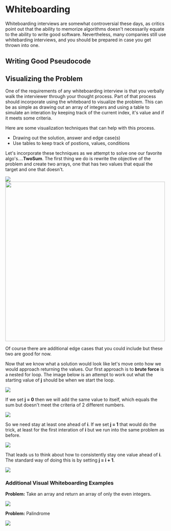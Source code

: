 # Whiteboarding

Whiteboarding interviews are somewhat controversial these days, as critics point out that the ability to memorize algorithms doesn't necessarily equate to the ability to write good software. Nevertheless, many companies still use whitebarding interviews, and you should be prepared in case you get thrown into one.

## Writing Good Pseudocode


## Visualizing the Problem

One of the requirements of any whiteboarding interview is that you verbally walk the interviewer through your thought process.  Part of that process should incorporate using the whiteboard to visualize the problem.  This can be as simple as drawing out an array of integers and using a table to simulate an interation by keeping track of the current index, it's value and if it meets some criteria. 

Here are some visualization techniques that can help with this process.

- Drawing out the solution, answer and edge case(s)
- Use tables to keep track of postions, values, conditions 


Let's incorporate these techniques as we attempt to solve one our favorite algo's....**TwoSum**.   The first thing we do is rewrite the objective of the problem and create two arrays, one that has two values that equal the target and one that doesn't.  

![](images/twosum-defined.jpg)
<img src="images/twosum-defined.jpg" width="500">

Of course there are additional edge cases that you could include but these two are good for now. 

Now that we know what a solution would look like let's move onto how we would approach returning the values.  Our first approach is to **brute force** is a nested for loop.  The image below is an attempt to work out what the starting value of **j** should be when we start the loop.  

![](images/nestedloop.jpg)

If we set **j = 0** then we will add the same value to itself, which equals the sum but doesn't meet the criteria of 2 different numbers. 

![](images/sameposition1.jpg)

So we need stay at least one ahead of **i**. If we set **j = 1** that would do the trick, at least for the first interation of **i** but we run into the same problem as before.

![](images/sameposition2.jpg)

That leads us to think about how to consistently stay one value ahead of **i**.  The standard way of doing this is by setting **j = i + 1**.  

![](images/solution.jpg)

### Additional Visual Whiteboarding Examples

**Problem:** Take an array and return an array of only the even integers.

![](images/numsandeven.png)

**Problem:** Palindrome

![](images/palindrome.jpg)
